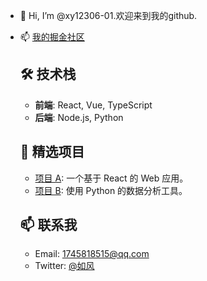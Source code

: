 - 👋 Hi, I’m @xy12306-01.欢迎来到我的github.
- 📫 [我的掘金社区](https://juejin.cn/user/2232425500384467/posts)


   ## 🛠️ 技术栈
   - **前端**: React, Vue, TypeScript
   - **后端**: Node.js, Python

   ## 🌟 精选项目
   - [项目 A](xy12306-01.github.io): 一个基于 React 的 Web 应用。
   - [项目 B](链接): 使用 Python 的数据分析工具。

   ## 📫 联系我
   - Email: 1745818515@qq.com
   - Twitter: [@如风]( https://www.feishu.cn/invitation/page/add_contact/?token=093ue1bb-a775-4ec4-bb54-5359370c177d&amp;unique_id=Soq-NlmZE9hy6VG-BzpSnw==)
